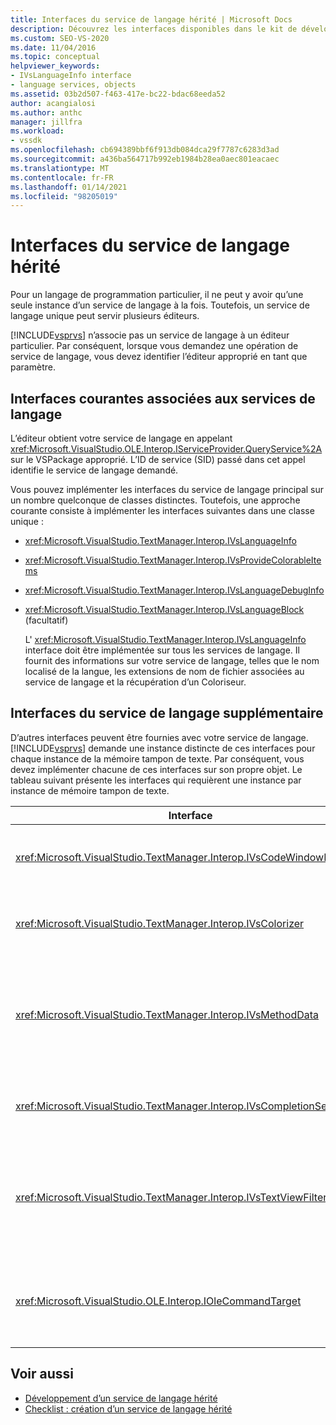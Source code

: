 ```yaml
---
title: Interfaces du service de langage hérité | Microsoft Docs
description: Découvrez les interfaces disponibles dans le kit de développement logiciel (SDK) Visual Studio qui fournissent des fonctionnalités de service de langage héritées.
ms.custom: SEO-VS-2020
ms.date: 11/04/2016
ms.topic: conceptual
helpviewer_keywords:
- IVsLanguageInfo interface
- language services, objects
ms.assetid: 03b2d507-f463-417e-bc22-bdac68eeda52
author: acangialosi
ms.author: anthc
manager: jillfra
ms.workload:
- vssdk
ms.openlocfilehash: cb694389bbf6f913db084dca29f7787c6283d3ad
ms.sourcegitcommit: a436ba564717b992eb1984b28ea0aec801eacaec
ms.translationtype: MT
ms.contentlocale: fr-FR
ms.lasthandoff: 01/14/2021
ms.locfileid: "98205019"
---
```

# <a name="legacy-language-service-interfaces"></a>Interfaces du service de langage hérité
Pour un langage de programmation particulier, il ne peut y avoir qu’une seule instance d’un service de langage à la fois. Toutefois, un service de langage unique peut servir plusieurs éditeurs.

 [!INCLUDE[vsprvs](../../code-quality/includes/vsprvs_md.md)] n’associe pas un service de langage à un éditeur particulier. Par conséquent, lorsque vous demandez une opération de service de langage, vous devez identifier l’éditeur approprié en tant que paramètre.

## <a name="common-interfaces-associated-with-language-services"></a>Interfaces courantes associées aux services de langage
 L’éditeur obtient votre service de langage en appelant <xref:Microsoft.VisualStudio.OLE.Interop.IServiceProvider.QueryService%2A> sur le VSPackage approprié. L’ID de service (SID) passé dans cet appel identifie le service de langage demandé.

 Vous pouvez implémenter les interfaces du service de langage principal sur un nombre quelconque de classes distinctes. Toutefois, une approche courante consiste à implémenter les interfaces suivantes dans une classe unique :

- <xref:Microsoft.VisualStudio.TextManager.Interop.IVsLanguageInfo>

- <xref:Microsoft.VisualStudio.TextManager.Interop.IVsProvideColorableItems>

- <xref:Microsoft.VisualStudio.TextManager.Interop.IVsLanguageDebugInfo>

- <xref:Microsoft.VisualStudio.TextManager.Interop.IVsLanguageBlock> (facultatif)

  L' <xref:Microsoft.VisualStudio.TextManager.Interop.IVsLanguageInfo> interface doit être implémentée sur tous les services de langage. Il fournit des informations sur votre service de langage, telles que le nom localisé de la langue, les extensions de nom de fichier associées au service de langage et la récupération d’un Coloriseur.

## <a name="additional-language-service-interfaces"></a>Interfaces du service de langage supplémentaire
 D’autres interfaces peuvent être fournies avec votre service de langage. [!INCLUDE[vsprvs](../../code-quality/includes/vsprvs_md.md)] demande une instance distincte de ces interfaces pour chaque instance de la mémoire tampon de texte. Par conséquent, vous devez implémenter chacune de ces interfaces sur son propre objet. Le tableau suivant présente les interfaces qui requièrent une instance par instance de mémoire tampon de texte.

|Interface|Description|
|---------------|-----------------|
|<xref:Microsoft.VisualStudio.TextManager.Interop.IVsCodeWindowManager>|Gère les ornements de fenêtre de code, tels que la barre déroulante. Vous pouvez accéder à cette interface à l’aide de la <xref:Microsoft.VisualStudio.TextManager.Interop.IVsLanguageInfo.GetCodeWindowManager%2A> méthode. Il y en a une <xref:Microsoft.VisualStudio.TextManager.Interop.IVsCodeWindowManager> par fenêtre de code.|
|<xref:Microsoft.VisualStudio.TextManager.Interop.IVsColorizer>|Colore les mots clés de langage et les délimiteurs. Vous pouvez accéder à cette interface à l’aide de la <xref:Microsoft.VisualStudio.TextManager.Interop.IVsLanguageInfo.GetColorizer%2A> méthode. <xref:Microsoft.VisualStudio.TextManager.Interop.IVsColorizer> est appelée au moment de la peinture. Évitez les tâches nécessitant beaucoup de calculs à l’intérieur <xref:Microsoft.VisualStudio.TextManager.Interop.IVsColorizer> ou aux performances.|
|<xref:Microsoft.VisualStudio.TextManager.Interop.IVsMethodData>|Fournit des info-bulles de paramètres IntelliSense. Lorsque le service de langage reconnaît un caractère qui indique que les données de méthode doivent être affichées, telles qu’une parenthèse ouvrante, il appelle la <xref:Microsoft.VisualStudio.TextManager.Interop.IVsMethodTipWindow.SetMethodData%2A> méthode pour notifier à la vue de texte que le service de langage est prêt à afficher une info-bulle d’informations sur les paramètres. L’affichage de texte rappelle ensuite le service de langage en utilisant les méthodes de l' <xref:Microsoft.VisualStudio.TextManager.Interop.IVsMethodData> interface pour obtenir les informations nécessaires pour afficher l’info-bulle.|
|<xref:Microsoft.VisualStudio.TextManager.Interop.IVsCompletionSet>|Fournit la saisie semi-automatique des instructions IntelliSense. Lorsque le service de langage est prêt à afficher une liste de saisie semi-automatique, il appelle la <xref:Microsoft.VisualStudio.TextManager.Interop.IVsTextView.UpdateCompletionStatus%2A> méthode sur la vue de texte. L’affichage de texte rappelle ensuite le service de langage à l’aide de méthodes sur l' <xref:Microsoft.VisualStudio.TextManager.Interop.IVsCompletionSet> objet.|
|<xref:Microsoft.VisualStudio.TextManager.Interop.IVsTextViewFilter>|Autorise la modification de l’affichage de texte à l’aide du gestionnaire de commandes. La classe dans laquelle vous implémentez l' <xref:Microsoft.VisualStudio.TextManager.Interop.IVsTextViewFilter> interface doit également implémenter l' <xref:Microsoft.VisualStudio.OLE.Interop.IOleCommandTarget> interface. L’affichage de texte récupère l' <xref:Microsoft.VisualStudio.TextManager.Interop.IVsTextViewFilter> objet en interrogeant l' <xref:Microsoft.VisualStudio.OLE.Interop.IOleCommandTarget> objet passé dans la <xref:Microsoft.VisualStudio.TextManager.Interop.IVsTextView.AddCommandFilter%2A> méthode. Il doit y avoir un <xref:Microsoft.VisualStudio.TextManager.Interop.IVsTextViewFilter> objet pour chaque vue.|
|<xref:Microsoft.VisualStudio.OLE.Interop.IOleCommandTarget>|Intercepte les commandes que l’utilisateur tape dans la fenêtre de code. Surveiller la sortie de votre <xref:Microsoft.VisualStudio.OLE.Interop.IOleCommandTarget> implémentation pour fournir des informations de saisie semi-automatique personnalisées et modifier l’affichage<br /><br /> Pour passer votre <xref:Microsoft.VisualStudio.OLE.Interop.IOleCommandTarget> objet à l’affichage de texte, appelez <xref:Microsoft.VisualStudio.TextManager.Interop.IVsTextView.AddCommandFilter%2A> .|

## <a name="see-also"></a>Voir aussi
- [Développement d’un service de langage hérité](../../extensibility/internals/developing-a-legacy-language-service.md)
- [Checklist : création d’un service de langage hérité](../../extensibility/internals/checklist-creating-a-legacy-language-service.md)
